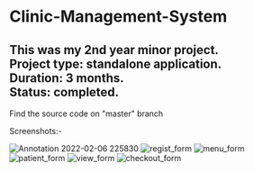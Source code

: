 # Clinic-Management-System
This was my 2nd year minor project.<br>
Project type: standalone application.<br>
Duration: 3 months.<br>
Status: completed.<br>
-------------------------------------
Find the source code on "master" branch<br>

Screenshots:- <br>

![Annotation 2022-02-06 225830](https://user-images.githubusercontent.com/98103024/152726007-fdd0ef8b-8ed0-4d36-8903-cc9176663911.png)
![regist_form](https://user-images.githubusercontent.com/98103024/152731324-a35ce70f-8028-47c2-8c2b-1cc3aded759e.png)
![menu_form](https://user-images.githubusercontent.com/98103024/152731334-54acb0a4-286b-4c9a-a67b-b7fceb00158b.png)
![patient_form](https://user-images.githubusercontent.com/98103024/152731339-faf69df9-fd41-44f3-b138-5d3d872daffe.png)
![view_form](https://user-images.githubusercontent.com/98103024/152731345-f76c072f-2685-43db-b64a-0764ac5470fc.png)
![checkout_form](https://user-images.githubusercontent.com/98103024/152731349-3aa88311-9a4f-402f-9db8-655b0716e7cc.png)
